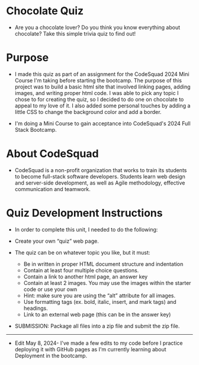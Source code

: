 # Chocolate Quiz

- Are you a chocolate lover? Do you think you know everything about chocolate? Take this simple trivia quiz to find out!

# Purpose

- I made this quiz as part of an assignment for the CodeSquad 2024 Mini Course I'm taking before starting the bootcamp. The purpose of this project was to build a basic html site that involved linking pages, adding images, and writing proper html code. I was able to pick any topic I chose to for creating the quiz, so I decided to do one on chocolate to appeal to my love of it. I also added some personal touches by adding a little CSS to change the background color and add a border.
   
-  I'm doing a Mini Course to gain acceptance into CodeSquad's 2024 Full Stack Bootcamp.
  
# About CodeSquad

-  CodeSquad is a non-profit organization that works to train its students to become full-stack software developers. Students learn web design and server-side development, as well as Agile methodology, effective communication and teamwork.

# Quiz Development Instructions

- In order to complete this unit, I needed to do the following: 
  
- Create your own “quiz” web page. 
- The quiz can be on whatever topic you like, but it must:
    - Be in written in proper HTML document structure and indentation
    - Contain at least four multiple choice questions. 
    - Contain a link to another html page, an answer key
    - Contain at least 2 images. You may use the images within the starter code or use your own
    - Hint: make sure you are using the “alt” attribute for all images.
    - Use formatting tags (ex. bold, italic, insert, and mark tags) and headings.
    - Link to an external web page (this can be in the answer key)
- SUBMISSION: Package all files into a zip file and submit the zip file.

--------

- Edit May 8, 2024- I've made a few edits to my code before I practice deploying it with GitHub pages as I'm currently learning about Deployment in the bootcamp.  
